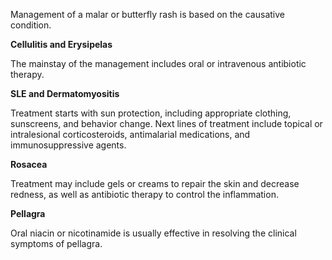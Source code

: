 Management of a malar or butterfly rash is based on the causative condition.

**Cellulitis and Erysipelas**

The mainstay of the management includes oral or intravenous antibiotic therapy.

**SLE and Dermatomyositis**

Treatment starts with sun protection, including appropriate clothing, sunscreens, and behavior change. Next lines of treatment include topical or intralesional corticosteroids, antimalarial medications, and immunosuppressive agents.

**Rosacea**

Treatment may include gels or creams to repair the skin and decrease redness, as well as antibiotic therapy to control the inflammation.

**Pellagra**

Oral niacin or nicotinamide is usually effective in resolving the clinical symptoms of pellagra.